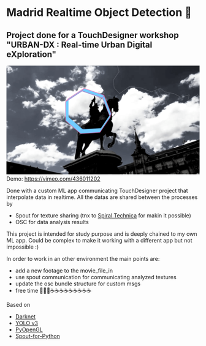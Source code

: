 
# Madrid Realtime Object Detection 🌴
## Project done for a TouchDesigner workshop "URBAN-DX : Real-time Urban Digital eXploration"


![Cover Image](cover.png)
Demo: https://vimeo.com/436011202  

Done with a custom ML app communicating TouchDesigner project that interpolate data in realtime.
All the datas are shared between the processes by
- Spout for texture sharing (tnx to [Spiral Technica](https://github.com/spiraltechnica) for makin it possible)
- OSC for data analysis results 


This project is intended for study purpose and is deeply chained to my own ML app. Could be complex to make it working with a different app but not impossible :)


In order to work in an other environment the main points are:
- add a new footage to the movie_file_in
- use spout communication for communicating analyzed textures
- update the osc bundle structure for custom msgs
- free time 👨‍💻🤯☕️☕️☕️☕️☕️☕️☕️☕️☕️

  
Based on 
- [Darknet](https://pjreddie.com/darknet)
- [YOLO v3](https://pjreddie.com/darknet/yolo/)
- [PyOpenGL](http://pyopengl.sourceforge.net/)
- [Spout-for-Python](https://github.com/spiraltechnica/Spout-for-Python)